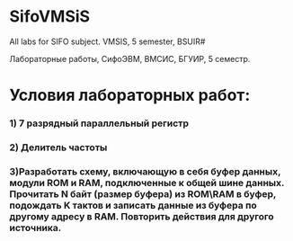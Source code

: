 # SifoVMSiS
All labs for SIFO subject. VMSIS, 5 semester, BSUIR#

Лабораторные работы, СифоЭВМ, ВМСИС, БГУИР, 5 семестр.

# Условия лабораторных работ:

### 1) 7 разрядный параллельный регистр 

### 2) Делитель частоты

### 3)Разработать схему, включающую в себя буфер данных, модули ROM и RAM, подключенные к общей шине данных. Прочитать N байт (размер буфера) из ROM\RAM в буфер, подождать K тактов и записать данные из буфера по другому адресу в RAM. Повторить действия для другого источника.										

